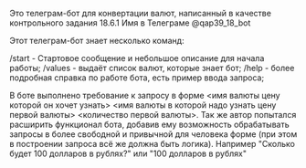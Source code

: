 Это телеграм-бот для конвертации валют, написанный в качестве контрольного задания 18.6.1
Имя в Телеграме @qap39_18_bot

Этот телеграм-бот знает несколько команд:

/start - Стартовое сообщение и небольшое описание для начала работы;
/values - выдаёт список валют, которые знает бот;
/help - более подробная справка по работе бота, есть пример ввода запроса;

В боте выполнено требование к запросу в форме <имя валюты цену которой он хочет узнать> <имя валюты в которой надо узнать цену первой валюты> <количество первой валюты>.
Так же автор попытался расширить функционал бота, добавив ему возможность обрабатывать запросы в более свободной и привычной для человека форме (при этом в построении запроса всё же должна быть логика).
Например "Сколько будет 100 долларов в рублях?" или "100 долларов в рублях"
